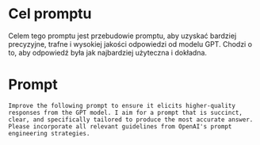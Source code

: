 # Cel promptu
Celem tego promptu jest przebudowie promptu, aby uzyskać bardziej precyzyjne, trafne i wysokiej jakości odpowiedzi od modelu GPT. Chodzi o to, aby odpowiedź była jak najbardziej użyteczna i dokładna.

# Prompt

```
Improve the following prompt to ensure it elicits higher-quality responses from the GPT model. I aim for a prompt that is succinct, clear, and specifically tailored to produce the most accurate answer. Please incorporate all relevant guidelines from OpenAI's prompt engineering strategies.
```